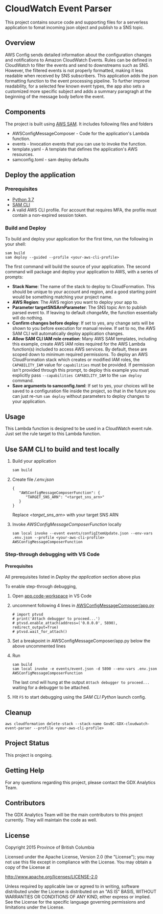 # CloudWatch Event Parser

This project contains source code and supporting files for a serverless
application to fomat incoming json object and publish to a SNS topic.

## Overview

AWS Config sends detailed information about the configuration changes and
notifications to Amazon CloudWatch Events. Rules can be defined in CloudWatch
to filter the events and send to downstreams such as SNS. However, the
filtered events is not properly formatted, making it less readable when received
by SNS subscribers. This application adds the json formatting
function to the event processing pipeline. To further improve readability, for a selected few known event types, the app also sets a customized more specific subject and adds a summary paragragh at the beginning of the message body before the event.

## Components

The project is built using [AWS SAM](https://docs.aws.amazon.com/serverless-application-model/latest/developerguide/what-is-sam.html).
It includes following files and folders

- AWSConfigMessageComposer - Code for the application's Lambda function.
- events - Invocation events that you can use to invoke the function.
- template.yaml - A template that defines the application's AWS resources.
- samconfig.toml - sam deploy defaults

## Deploy the application

### Prerequisites

- [Python 3.7](https://www.python.org/downloads/)
- [SAM CLI](https://docs.aws.amazon.com/serverless-application-model/latest/developerguide/serverless-sam-cli-install.html)
- A valid AWS CLI profile. For account that requires MFA, the profile must contain a non-expired session token.

### Build and Deploy

To build and deploy your application for the first time, run the following in your shell:

```
sam build
sam deploy --guided --profile <your-aws-cli-profile>
```

The first command will build the source of your application. The second command will package and deploy your application to AWS, with a series of prompts:

- **Stack Name**: The name of the stack to deploy to CloudFormation. This should be unique to your account and region, and a good starting point would be something matching your project name.
- **AWS Region**: The AWS region you want to deploy your app to.
- **Parameter targetSNSArnParameter**: The SNS topic Arn to publish parsed event to. If leaving to default _changeMe_, the function essentially will do nothing.
- **Confirm changes before deploy**: If set to yes, any change sets will be shown to you before execution for manual review. If set to no, the AWS SAM CLI will automatically deploy application changes.
- **Allow SAM CLI IAM role creation**: Many AWS SAM templates, including this example, create AWS IAM roles required for the AWS Lambda function(s) included to access AWS services. By default, these are scoped down to minimum required permissions. To deploy an AWS CloudFormation stack which creates or modified IAM roles, the `CAPABILITY_IAM` value for `capabilities` must be provided. If permission isn't provided through this prompt, to deploy this example you must explicitly pass `--capabilities CAPABILITY_IAM` to the `sam deploy` command.
- **Save arguments to samconfig.toml**: If set to yes, your choices will be saved to a configuration file inside the project, so that in the future you can just re-run `sam deploy` without parameters to deploy changes to your application.

## Usage
This Lambda function is designed to be used in a CloudWatch event rule. Just 
set the rule target to this Lambda function.

## Use SAM CLI to build and test locally

1. Build your application

   ```bash
   sam build
   ```

2. Create file */.env.json*

   ```
   {
      "AWSConfigMessageComposerFunction": {
         "TARGET_SNS_ARN": "<target_sns_arn>"
      }
   }
   ```
   Replace *\<target_sns_arn\>* with your target SNS ARN

3. Invoke *AWSConfigMessageComposerFunction* locally

   ```
   sam local invoke --event events/configItemUpdate.json --env-vars .env.json --profile <your-aws-cli-profile> AWSConfigMessageComposerFunction
   ```

### Step-through debugging with VS Code

#### Prerequisites

All prerequisites listed in _Deploy the application_ section above plus

To enable step-through debugging, 
 1. Open [app.code-workspace](./app.code-workspace) in VS Code
 2. uncomment following 4 lines in [AWSConfigMessageComposer/app.py](./AWSConfigMessageComposer/app.py#L7)

      ```
      # import ptvsd
      # print('Attach debugger to proceed...')
      # ptvsd.enable_attach(address=('0.0.0.0', 5890), redirect_output=True)
      # ptvsd.wait_for_attach()
      ```

3.  Set a breakpoint in AWSConfigMessageComposer/app.py below the above uncommented lines
4.  Run

    ```
    sam build
    sam local invoke -e events/event.json -d 5890 --env-vars .env.json AWSConfigMessageComposerFunction
    ```
    The last cmd will hung at the output `Attach debugger to proceed...` waiting for a debugger to be attached.
 5. Hit `F5` to start debugging using the *SAM CLI Python* launch config.

## Cleanup

```
aws cloudformation delete-stack --stack-name GovBC-GDX-cloudwatch-event-parser --profile <your-aws-cli-profile>
```

## Project Status

This project is ongoing.

## Getting Help

For any questions regarding this project, please contact the GDX Analytics Team.

## Contributors

The GDX Analytics Team will be the main contributors to this project currently. They will maintain the code as well.

## License

Copyright 2015 Province of British Columbia

Licensed under the Apache License, Version 2.0 (the "License");
you may not use this file except in compliance with the License.
You may obtain a copy of the License at

http://www.apache.org/licenses/LICENSE-2.0

Unless required by applicable law or agreed to in writing, software
distributed under the License is distributed on an "AS IS" BASIS,
WITHOUT WARRANTIES OR CONDITIONS OF ANY KIND, either express or implied.
See the License for the specific language governing permissions and limitations under the License.
